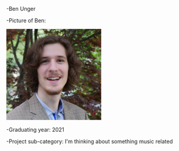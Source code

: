 -Ben Unger

-Picture of Ben:

<img src="images/Ben.jpg" width=250/>

-Graduating year: 2021

-Project sub-category: I'm thinking about something music related
